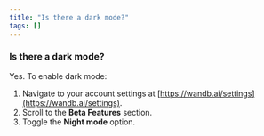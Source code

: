 ```yaml
---
title: "Is there a dark mode?"
tags: []
---
```


### Is there a dark mode?
Yes. To enable dark mode:

1. Navigate to your account settings at [https://wandb.ai/settings](https://wandb.ai/settings).
2. Scroll to the **Beta Features** section.
3. Toggle the **Night mode** option.
